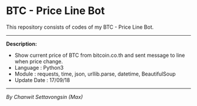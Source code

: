 
# BTC - Price Line Bot
This repository consists of codes of my BTC - Price Line Bot.
_____

<b>Description:</b>
<ul>
  <li>Show current price of BTC from bitcoin.co.th and sent message to line when price change.</li>
  <li>Language : Python3</li>
  <li>Module : requests, time, json, urllib.parse, datetime, BeautifulSoup
</li>
  <li>Update Date : 17/09/18</li>
</ul>

_____

<i>By Chanwit Settavongsin (Max)</i>
